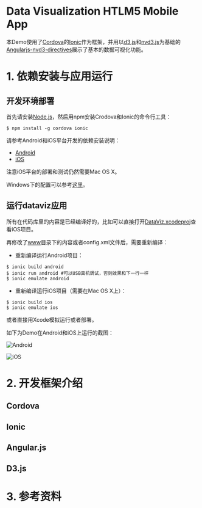 Data Visualization HTLM5 Mobile App
================================

本Demo使用了[Cordova](http://cordova.apache.org)的[Ionic](ionicframework.com)作为框架，并用以[d3.js](d3js.org)和[nvd3.js](http://nvd3.org/)为基础的[Angularjs-nvd3-directives](http://cmaurer.github.io/angularjs-nvd3-directives/)展示了基本的数据可视化功能。

# 1. 依赖安装与应用运行
## 开发环境部署
首先请安装[Node.js](http://nodejs.org/)，然后用npm安装Crodova和Ionic的命令行工具：
```shell
$ npm install -g cordova ionic
```

请参考Android和iOS平台开发的依赖安装说明：
* [Android](http://cordova.apache.org/docs/en/3.3.0/guide_platforms_android_index.md.html#Android%20Platform%20Guide)
* [iOS](http://cordova.apache.org/docs/en/3.3.0/guide_platforms_ios_index.md.html#iOS%20Platform%20Guide)

注意iOS平台的部署和测试仍然需要Mac OS X。

Windows下的配置可以参考[这里](http://learn.ionicframework.com/videos/windows-android/)。

## 运行dataviz应用
所有在代码库里的内容是已经编译好的，比如可以直接打开[DataViz.xcodeproj](dataviz/platforms/ios/dataviz.xcodeproj)查看iOS项目。

再修改了[www](dataviz/www)目录下的内容或者config.xml文件后，需要重新编译：

* 重新编译运行Android项目：
```shell
$ ionic build android
$ ionic run android #可以USB真机调试，否则效果和下一行一样
$ ionic emulate android
```

* 重新编译运行iOS项目（需要在Mac OS X上）：
```shell
$ ionic build ios
$ ionic emulate ios
```
或者直接用Xcode模拟运行或者部署。

如下为Demo在Android和iOS上运行的截图：

![Android](../images/android-pie-chart.png)

![iOS](../images/ios-discrete-bar.png)

# 2. 开发框架介绍

## Cordova
## Ionic
## Angular.js
## D3.js

# 3. 参考资料
